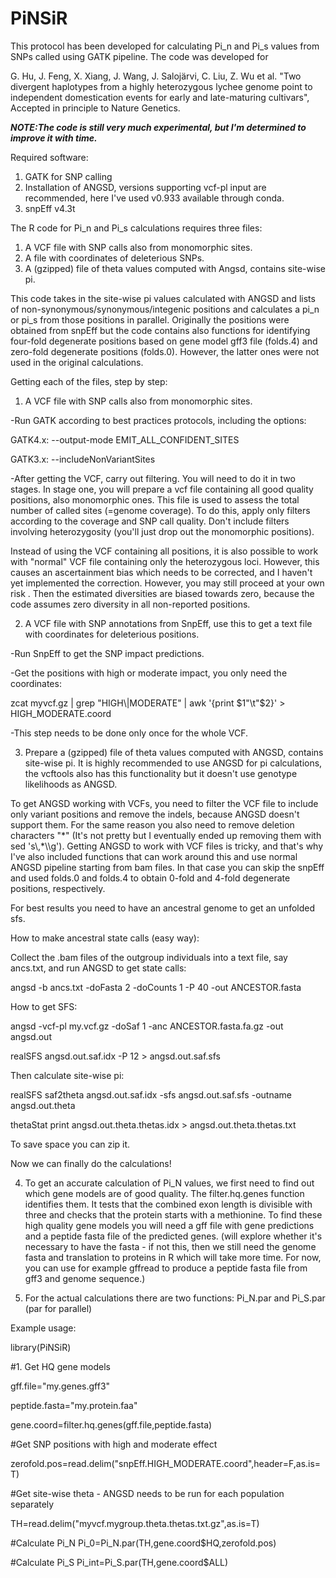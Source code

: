 # PiNSiR

This protocol has been developed for calculating Pi_n and Pi_s values from SNPs called using GATK pipeline. The code was developed for

G. Hu, J. Feng, X. Xiang, J. Wang, J. Salojärvi, C. Liu, Z. Wu et al. "Two divergent haplotypes from a highly heterozygous lychee genome point to independent domestication events for early and late-maturing cultivars", Accepted in principle to Nature Genetics.


***NOTE:The code is still very much experimental, but I'm determined to improve it with time.***

Required software:
 1. GATK for SNP calling
 2. Installation of ANGSD, versions supporting vcf-pl input are recommended, here I've used v0.933 available through conda.
 3. snpEff v4.3t
 
The R code for Pi_n and Pi_s calculations requires three files:
   1. A VCF file with SNP calls also from monomorphic sites.
   2. A file with coordinates of deleterious SNPs.
   3. A (gzipped) file of theta values computed with Angsd, contains site-wise pi.

This code takes in the site-wise pi values calculated with ANGSD and lists of non-synonymous/synonymous/integenic positions and calculates a pi_n or pi_s from those positions in parallel. Originally the positions were obtained from snpEff but the code contains also functions for identifying four-fold degenerate positions based on gene model gff3 file (folds.4) and zero-fold degenerate positions (folds.0). However, the latter ones were not used in the original calculations. 

Getting each of the files, step by step:

1. A VCF file with SNP calls also from monomorphic sites.

-Run GATK according to best practices protocols, including the options:

   GATK4.x: --output-mode EMIT_ALL_CONFIDENT_SITES
   
   GATK3.x: --includeNonVariantSites
   
-After getting the VCF, carry out filtering. You will need to do it in two stages.
 In stage one, you will prepare a vcf file containing all good quality positions, also monomorphic ones. 
 This file is used to assess the total number of called sites (=genome coverage). To do this, apply only 
 filters according to the coverage and SNP call quality. Don't include filters involving heterozygosity
 (you'll just drop out the monomorphic positions). 
 
 Instead of using the VCF containing all positions, it is also possible to work with "normal" 
 VCF file containing only the heterozygous loci. However, this causes an ascertainment bias
 which needs to be corrected, and I haven't yet implemented the correction. However,
 you may still proceed at your own risk . Then the estimated diversities are biased towards 
 zero, because the code assumes zero diversity in all non-reported positions.

2. A VCF file with SNP annotations from SnpEff, use this to get a text
file with coordinates for deleterious positions.

-Run SnpEff to get the SNP impact predictions.

-Get the positions with high or moderate impact, you only need the coordinates:

zcat myvcf.gz | grep "HIGH\\|MODERATE" |  awk '{print $1"\t"$2}' > HIGH_MODERATE.coord 

-This step needs to be done only once for the whole VCF. 

3. Prepare a (gzipped) file of theta values computed with ANGSD,
contains site-wise pi. It is highly recommended to use ANGSD for pi calculations, the vcftools also has this functionality but it doesn't use genotype
likelihoods as ANGSD.

To get ANGSD working with VCFs, you need to filter the VCF file to include only variant positions and remove the indels, because ANGSD doesn't support them. For the same reason you also need to remove deletion characters "\*"
 (It's not pretty but I eventually ended up removing them with sed 's\\,\*\\\\g'). Getting ANGSD to work with VCF files is tricky, and that's why I've also included functions that can work around this and use normal ANGSD pipeline starting from bam files. In that case you can skip the snpEff and used folds.0 and folds.4 to obtain 0-fold and 4-fold degenerate positions, respectively. 

For best results you need to have an ancestral genome to get an unfolded sfs.

How to make ancestral state calls (easy way):

Collect the .bam files of the outgroup individuals into a text file, say ancs.txt, 
and run ANGSD to get state calls:

   angsd -b ancs.txt -doFasta 2 -doCounts 1 -P 40 -out ANCESTOR.fasta

How to get SFS:

angsd -vcf-pl my.vcf.gz -doSaf 1 -anc ANCESTOR.fasta.fa.gz -out angsd.out

realSFS angsd.out.saf.idx -P 12 > angsd.out.saf.sfs

Then calculate site-wise pi:

realSFS saf2theta angsd.out.saf.idx -sfs angsd.out.saf.sfs -outname angsd.out.theta

thetaStat print angsd.out.theta.thetas.idx > angsd.out.theta.thetas.txt

To save space you can zip it.

Now we can finally do the calculations!

4. To get an accurate calculation of Pi_N values, we first need to find out which 
gene models are of good quality. The filter.hq.genes function identifies them.
It tests that the combined exon length is divisible with three and checks that the 
protein starts with a methionine. To find these high quality gene models you 
will need a gff file with gene predictions and a peptide fasta file of the 
predicted genes. 
(will explore whether it's necessary to have the fasta - if not this,
then we still need the genome fasta and translation to proteins in
R which will take more time. For now, you can use for example gffread to produce a peptide
fasta file from gff3 and genome sequence.)

5. For the actual calculations there are two functions: Pi_N.par and Pi_S.par (par for parallel)

Example usage:

library(PiNSiR)

#1. Get HQ gene models

gff.file="my.genes.gff3"

peptide.fasta="my.protein.faa"

gene.coord=filter.hq.genes(gff.file,peptide.fasta)

#Get SNP positions with high and moderate effect

zerofold.pos=read.delim("snpEff.HIGH_MODERATE.coord",header=F,as.is=T)

#Get site-wise theta - ANGSD needs to be run for each population separately

TH=read.delim("myvcf.mygroup.theta.thetas.txt.gz",as.is=T)

#Calculate Pi_N
Pi_0=Pi_N.par(TH,gene.coord$HQ,zerofold.pos)

#Calculate Pi_S
Pi_int=Pi_S.par(TH,gene.coord$ALL)
